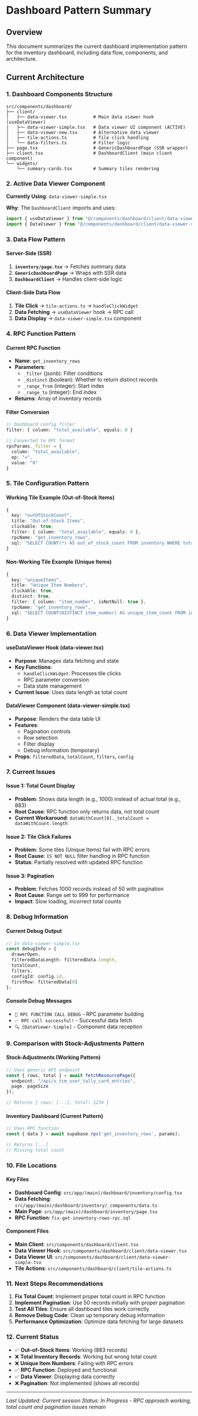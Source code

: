 # Dashboard Pattern Summary

## Overview
This document summarizes the current dashboard implementation pattern for the inventory dashboard, including data flow, components, and architecture.

## Current Architecture

### 1. Dashboard Components Structure
```
src/components/dashboard/
├── client/
│   ├── data-viewer.tsx          # Main data viewer hook (useDataViewer)
│   ├── data-viewer-simple.tsx   # Data viewer UI component (ACTIVE)
│   ├── data-viewer-new.tsx      # Alternative data viewer
│   ├── tile-actions.ts          # Tile click handling
│   └── data-filters.ts          # Filter logic
├── page.tsx                     # GenericDashboardPage (SSR wrapper)
├── client.tsx                   # DashboardClient (main client component)
└── widgets/
    └── summary-cards.tsx        # Summary tiles rendering
```

### 2. Active Data Viewer Component
**Currently Using**: `data-viewer-simple.tsx`

**Why**: The `DashboardClient` imports and uses:
```typescript
import { useDataViewer } from "@/components/dashboard/client/data-viewer";
import { DataViewer } from "@/components/dashboard/client/data-viewer-simple";
```

### 3. Data Flow Pattern

#### Server-Side (SSR)
1. **`inventory/page.tsx`** → Fetches summary data
2. **`GenericDashboardPage`** → Wraps with SSR data
3. **`DashboardClient`** → Handles client-side logic

#### Client-Side Data Flow
1. **Tile Click** → `tile-actions.ts` → `handleClickWidget`
2. **Data Fetching** → `useDataViewer` hook → RPC call
3. **Data Display** → `data-viewer-simple.tsx` component

### 4. RPC Function Pattern

#### Current RPC Function
- **Name**: `get_inventory_rows`
- **Parameters**: 
  - `_filter` (jsonb): Filter conditions
  - `_distinct` (boolean): Whether to return distinct records
  - `_range_from` (integer): Start index
  - `_range_to` (integer): End index
- **Returns**: Array of inventory records

#### Filter Conversion
```typescript
// Dashboard config filter
filter: { column: "total_available", equals: 0 }

// Converted to RPC format
rpcParams._filter = {
  column: "total_available",
  op: "=",
  value: "0"
}
```

### 5. Tile Configuration Pattern

#### Working Tile Example (Out-of-Stock Items)
```typescript
{
  key: "outOfStockCount",
  title: "Out-of-Stock Items",
  clickable: true,
  filter: { column: "total_available", equals: 0 },
  rpcName: "get_inventory_rows",
  sql: "SELECT COUNT(*) AS out_of_stock_count FROM inventory WHERE total_available = 0"
}
```

#### Non-Working Tile Example (Unique Items)
```typescript
{
  key: "uniqueItems",
  title: "Unique Item Numbers",
  clickable: true,
  distinct: true,
  filter: { column: "item_number", isNotNull: true },
  rpcName: "get_inventory_rows",
  sql: "SELECT COUNT(DISTINCT item_number) AS unique_item_count FROM inventory"
}
```

### 6. Data Viewer Implementation

#### useDataViewer Hook (data-viewer.tsx)
- **Purpose**: Manages data fetching and state
- **Key Functions**:
  - `handleClickWidget`: Processes tile clicks
  - RPC parameter conversion
  - Data state management
- **Current Issue**: Uses data length as total count

#### DataViewer Component (data-viewer-simple.tsx)
- **Purpose**: Renders the data table UI
- **Features**:
  - Pagination controls
  - Row selection
  - Filter display
  - Debug information (temporary)
- **Props**: `filteredData`, `totalCount`, `filters`, `config`

### 7. Current Issues

#### Issue 1: Total Count Display
- **Problem**: Shows data length (e.g., 1000) instead of actual total (e.g., 883)
- **Root Cause**: RPC function only returns data, not total count
- **Current Workaround**: `dataWithCount[0]._totalCount = dataWithCount.length`

#### Issue 2: Tile Click Failures
- **Problem**: Some tiles (Unique Items) fail with RPC errors
- **Root Cause**: `IS NOT NULL` filter handling in RPC function
- **Status**: Partially resolved with updated RPC function

#### Issue 3: Pagination
- **Problem**: Fetches 1000 records instead of 50 with pagination
- **Root Cause**: Range set to 999 for performance
- **Impact**: Slow loading, incorrect total counts

### 8. Debug Information

#### Current Debug Output
```typescript
// In data-viewer-simple.tsx
const debugInfo = {
  drawerOpen,
  filteredDataLength: filteredData.length,
  totalCount,
  filters,
  configId: config.id,
  firstRow: filteredData[0]
};
```

#### Console Debug Messages
- `🔧 RPC FUNCTION CALL DEBUG` - RPC parameter building
- `✅ RPC call successful!` - Successful data fetch
- `🔍 [DataViewer-Simple]` - Component data reception

### 9. Comparison with Stock-Adjustments Pattern

#### Stock-Adjustments (Working Pattern)
```typescript
// Uses generic API endpoint
const { rows, total } = await fetchResourcePage({
  endpoint: "/api/v_tcm_user_tally_card_entries",
  page, pageSize
});

// Returns { rows: [...], total: 1234 }
```

#### Inventory Dashboard (Current Pattern)
```typescript
// Uses RPC function
const { data } = await supabase.rpc('get_inventory_rows', params);

// Returns [...]
// Missing total count
```

### 10. File Locations

#### Key Files
- **Dashboard Config**: `src/app/(main)/dashboard/inventory/config.tsx`
- **Data Fetching**: `src/app/(main)/dashboard/inventory/_components/data.ts`
- **Main Page**: `src/app/(main)/dashboard/inventory/page.tsx`
- **RPC Function**: `fix-get-inventory-rows-rpc.sql`

#### Component Files
- **Main Client**: `src/components/dashboard/client.tsx`
- **Data Viewer Hook**: `src/components/dashboard/client/data-viewer.tsx`
- **Data Viewer UI**: `src/components/dashboard/client/data-viewer-simple.tsx`
- **Tile Actions**: `src/components/dashboard/client/tile-actions.ts`

### 11. Next Steps Recommendations

1. **Fix Total Count**: Implement proper total count in RPC function
2. **Implement Pagination**: Use 50 records initially with proper pagination
3. **Test All Tiles**: Ensure all dashboard tiles work correctly
4. **Remove Debug Code**: Clean up temporary debug information
5. **Performance Optimization**: Optimize data fetching for large datasets

### 12. Current Status

- ✅ **Out-of-Stock Items**: Working (883 records)
- ❌ **Total Inventory Records**: Working but wrong total count
- ❌ **Unique Item Numbers**: Failing with RPC errors
- ✅ **RPC Function**: Deployed and functional
- ✅ **Data Viewer**: Displaying data correctly
- ❌ **Pagination**: Not implemented (shows all records)

---

*Last Updated: Current session*
*Status: In Progress - RPC approach working, total count and pagination issues remain*
